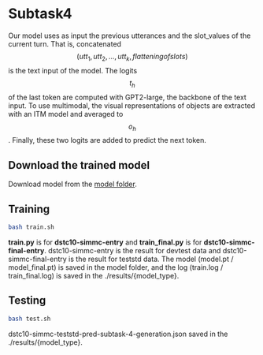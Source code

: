 # Subtask4
Our model uses as input the previous utterances and the slot_values of the current turn. That is, concatenated $$(utt_1,utt_2, ..., utt_k, flattening of slots)$$ is the text input of the model. The logits $$t_h$$ of the last token are computed with GPT2-large, the backbone of the text input. To use multimodal, the visual representations of objects are extracted with an ITM model and averaged to $$o_h$$. Finally, these two logits are added to predict the next token.

## Download the trained model 
Download model from the [model folder](https://github.com/rungjoo/dstc10/tree/master/sub4/model).

## Training
```bash
bash train.sh
```
**train.py** is for **dstc10-simmc-entry** and **train_final.py** is for **dstc10-simmc-final-entry**. dstc10-simmc-entry is the result for devtest data and dstc10-simmc-final-entry is the result for teststd data. The model (model.pt / model_final.pt) is saved in the model folder, and the log (train.log / train_final.log) is saved in the ./results/{model_type}.

## Testing
```bash
bash test.sh
```
dstc10-simmc-teststd-pred-subtask-4-generation.json saved in the ./results/{model_type}.